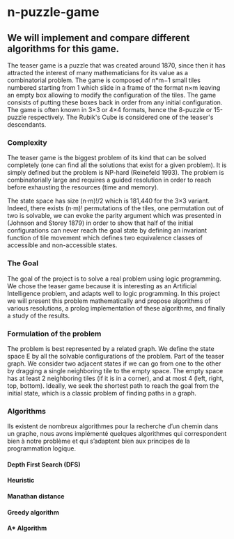 # n-puzzle-game
## We will implement and compare different algorithms for this game.


The teaser game is a puzzle that was created around 1870, since then it has attracted the interest of many mathematicians for its value as a combinatorial problem. The game is composed of n*m−1 small tiles numbered starting from 1 which slide in a frame of the format n×m leaving an empty box allowing to modify the configuration of the tiles. The game consists of putting these boxes back in order from any initial configuration. The game is often known in 3×3 or 4×4 formats, hence the 8-puzzle or 15-puzzle respectively. The Rubik's Cube is considered one of the teaser's descendants. 


### Complexity

The teaser game is the biggest problem of its kind that can be solved completely (one can find all the solutions that exist for a given problem). It is simply defined but the problem is NP-hard (Reinefeld 1993). The problem is combinatorially large and requires a guided resolution in order to reach before exhausting the resources (time and memory).

The state space has size (n⋅m)!/2 which is 181,440 for the 3×3 variant. Indeed, there exists (n⋅m)! permutations of the tiles, one permutation out of two is solvable, we can evoke the parity argument which was presented in (Johnson and Storey 1879) in order to show that half of the initial configurations can never reach the goal state by defining an invariant function of tile movement which defines two equivalence classes of accessible and non-accessible states.

### The Goal 

The goal of the project is to solve a real problem using logic programming. We chose the teaser game because it is interesting as an Artificial Intelligence problem, and adapts well to logic programming.
In this project we will present this problem mathematically and propose algorithms of various resolutions, a prolog implementation of these algorithms, and finally a study of the results.

### Formulation of the problem

The problem is best represented by a related graph. We define the state space E by all the solvable configurations of the problem. 
Part of the teaser graph. We consider two adjacent states if we can go from one to the other by dragging a single neighboring tile to the empty space. The empty space has at least 2 neighboring tiles (if it is in a corner), and at most 4 (left, right, top, bottom). Ideally, we seek the shortest path to reach the goal from the initial state, which is a classic problem of finding paths in a graph.

### Algorithms

Ils existent de nombreux algorithmes pour la recherche d’un chemin dans un graphe, nous avons implémenté quelques algorithmes qui correspondent bien à notre problème et qui s’adaptent bien aux principes de la programmation logique.


#### Depth First Search (DFS)

#### Heuristic 

#### Manathan distance 

#### Greedy algorithm

#### A* Algorithm




